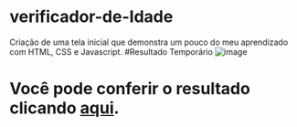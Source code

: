 # verificador-de-Idade
Criação de uma tela inicial que demonstra um pouco do meu aprendizado com HTML, CSS e Javascript.
#Resultado Temporário
![image](https://user-images.githubusercontent.com/69223907/209717481-b2fce464-2481-41e1-b225-ac4bde62e087.png)

# Você pode conferir o resultado clicando <a href="https://carlossousa02.github.io/verificador-de-Idade/" target="_blank">aqui</a>.
